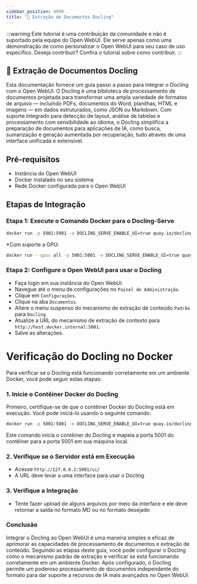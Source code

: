 ```yaml
---
sidebar_position: 4000
title: "🐤 Extração de Documentos Docling"
---
```


:::warning
Este tutorial é uma contribuição da comunidade e não é suportado pela equipe do Open WebUI. Ele serve apenas como uma demonstração de como personalizar o Open WebUI para seu caso de uso específico. Deseja contribuir? Confira o tutorial sobre como contribuir.
:::

## 🐤 Extração de Documentos Docling

Esta documentação fornece um guia passo a passo para integrar o Docling com o Open WebUI. O Docling é uma biblioteca de processamento de documentos projetada para transformar uma ampla variedade de formatos de arquivo — incluindo PDFs, documentos do Word, planilhas, HTML e imagens — em dados estruturados, como JSON ou Markdown. Com suporte integrado para detecção de layout, análise de tabelas e processamento com sensibilidade ao idioma, o Docling simplifica a preparação de documentos para aplicações de IA, como busca, sumarização e geração aumentada por recuperação, tudo através de uma interface unificada e extensível.

Pré-requisitos
------------

* Instância do Open WebUI
* Docker instalado no seu sistema
* Rede Docker configurada para o Open WebUI

Etapas de Integração
----------------

### Etapa 1: Execute o Comando Docker para o Docling-Serve

```bash
docker run -p 5001:5001 -e DOCLING_SERVE_ENABLE_UI=true quay.io/docling-project/docling-serve
```

*Com suporte a GPU:
```bash
docker run --gpus all -p 5001:5001 -e DOCLING_SERVE_ENABLE_UI=true quay.io/docling-project/docling-serve
```

### Etapa 2: Configure o Open WebUI para usar o Docling

* Faça login em sua instância do Open WebUI.
* Navegue até o menu de configurações no `Painel de Administração`.
* Clique em `Configurações`.
* Clique na aba `Documentos`.
* Altere o menu suspenso do mecanismo de extração de conteúdo `Padrão` para `Docling`.
* Atualize a URL do mecanismo de extração de contexto para `http://host.docker.internal:5001`.
* Salve as alterações.

Verificação do Docling no Docker
=====================================

Para verificar se o Docling está funcionando corretamente em um ambiente Docker, você pode seguir estas etapas:

### 1. Inicie o Contêiner Docker do Docling

Primeiro, certifique-se de que o contêiner Docker do Docling está em execução. Você pode iniciá-lo usando o seguinte comando:

```bash
docker run -p 5001:5001 -e DOCLING_SERVE_ENABLE_UI=true quay.io/docling-project/docling-serve
```

Este comando inicia o contêiner do Docling e mapeia a porta 5001 do contêiner para a porta 5001 em sua máquina local.

### 2. Verifique se o Servidor está em Execução

* Acesse `http://127.0.0.1:5001/ui/` 
* A URL deve levar a uma interface para usar o Docling

### 3. Verifique a Integração

* Tente fazer upload de alguns arquivos por meio da interface e ele deve retornar a saída no formato MD ou no formato desejado

### Conclusão

Integrar o Docling ao Open WebUI é uma maneira simples e eficaz de aprimorar as capacidades de processamento de documentos e extração de conteúdo. Seguindo as etapas deste guia, você pode configurar o Docling como o mecanismo padrão de extração e verificar se está funcionando corretamente em um ambiente Docker. Após configurado, o Docling permite um poderoso processamento de documentos independente do formato para dar suporte a recursos de IA mais avançados no Open WebUI.
